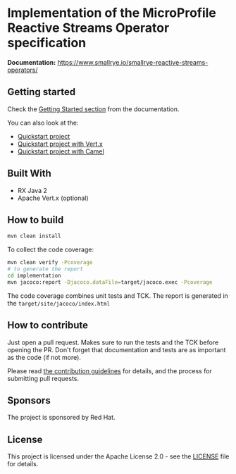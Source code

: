 # Implementation of the MicroProfile Reactive Streams Operator specification


**Documentation:** https://www.smallrye.io/smallrye-reactive-streams-operators/


## Getting started

Check the [Getting Started section](https://www.smallrye.io/smallrye-reactive-streams-operators/#_getting_started) 
from the documentation.

You can also look at the:
 
* [Quickstart project](examples/quickstart)
* [Quickstart project with Vert.x](examples/quickstart-vertx)
* [Quickstart project with Camel](examples/quickstart-camel)


## Built With

* RX Java 2
* Apache Vert.x (optional)


## How to build

```bash
mvn clean install
```

To collect the code coverage:

```bash
mvn clean verify -Pcoverage
# to generate the report
cd implementation
mvn jacoco:report -Djacoco.dataFile=target/jacoco.exec -Pcoverage
```

The code coverage combines unit tests and TCK. The report is generated in the `target/site/jacoco/index.html`

## How to contribute

Just open a pull request. Makes sure to run the tests and the TCK before opening the PR. Don't forget that documentation 
and tests are as important as the code (if not more).

Please read [the contribution guidelines](CONTRIBUTING.md) for details, and the process for submitting pull requests. 

## Sponsors

The project is sponsored by Red Hat.

## License

This project is licensed under the Apache License 2.0 - see the [LICENSE](LICENSE) file for details.

